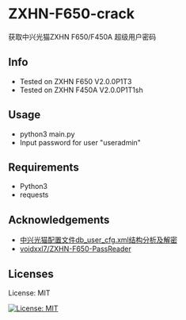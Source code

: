 # ZXHN-F650-crack
获取中兴光猫ZXHN F650/F450A 超级用户密码

## Info
- Tested on ZXHN F650 V2.0.0P1T3
- Tested on ZXHN F450A V2.0.0P1T1sh

## Usage
- python3 main.py
- Input password for user "useradmin"

## Requirements
- Python3
- requests

## Acknowledgements
- [中兴光猫配置文件db_user_cfg.xml结构分析及解密](https://www.52pojie.cn/thread-1005978-1-1.html)
- [voidxxl7/ZXHN-F650-PassReader](https://github.com/voidxxl7/ZXHN-F650-PassReader)

## Licenses
License: MIT

[![License: MIT](https://img.shields.io/badge/License-MIT-yellow.svg)](https://opensource.org/licenses/MIT)
